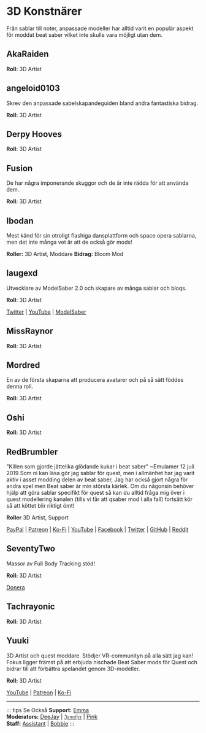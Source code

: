 # 3D Konstnärer
Från sablar till noter, anpassade modeller har alltid varit en populär aspekt för moddat beat saber vilket inte skulle vara möjligt utan dem.

## AkaRaiden
**Roll:** 3D Artist

## angeloid0103
Skrev den anpassade sabelskapandeguiden bland andra fantastiska bidrag.

**Roll:** 3D Artist

## Derpy Hooves
**Roll:** 3D Artist

## Fusion
De har några imponerande skuggor och de är inte rädda för att använda dem.

**Roll:** 3D Artist

## Ibodan
Mest känd för sin otroligt flashiga dansplattform och space opera sablarna, men det inte många vet är att de också gör mods!

**Roller:** 3D Artist, Moddare **Bidrag:** Bloom Mod

## laugexd
Utvecklare av ModelSaber 2.0 och skapare av många sablar och bloqs.

**Roll:** 3D Artist

[Twitter](https://twitter.com/laugexd) | [YouTube](https://www.youtube.com/channel/UCr_JES9nBCUaAR9-UbgDMRw) | [ModelSaber](https://modelsaber.com/Profile/?user=146243483898871808)

## MissRaynor
**Roll:** 3D Artist

## Mordred
En av de första skaparna att producera avatarer och på så sätt föddes denna roll.

**Roll:** 3D Artist

## Oshi
**Roll:** 3D Artist

## RedBrumbler
"Killen som gjorde jättelika glödande kukar i beat saber" ~Emulamer 12 juli 2019 Som ni kan läsa gör jag sablar för quest, men i allmänhet har jag varit aktiv i asset modding delen av beat saber, Jag har också gjort några för andra spel men Beat saber är min största kärlek. Om du någonsin behöver hjälp att göra sablar specifikt för quest så kan du alltid fråga mig över i quest modellering kanalen (tills vi får att qsaber mod i alla fall) fortsätt kör så att köttet blir riktigt ömt!

**Roller** 3D Artist, Support

[PayPal](https://paypal.me/RedBrumblerOfficial?locale.x=nl_NL) | [Patreon](https://www.patreon.com/RedBrumbler) | [Ko-Fi](https://ko-fi.com/redbrumbler) | [YouTube](https://www.youtube.com/channel/UCYmzlDob8BQYWrOQWkHtCpQ) | [Facebook](https://www.facebook.com/red.brumbler.7) | [Twitter](https://twitter.com/RedBrumbler) | [GitHub](https://github.com/RedBrumbler/BeatOnCustomSabers) | [Reddit](https://www.reddit.com/user/RedBrumbler/)

## SeventyTwo
Massor av Full Body Tracking stöd!

**Roll:** 3D Artist

[Donera](https://paypal.me/theseventytwo)

## Tachrayonic
**Roll:** 3D Artist

## Yuuki
3D Artist och quest moddare. Stödjer VR-communityn på alla sätt jag kan! Fokus ligger främst på att erbjuda nischade Beat Saber mods för Quest och bidrar till att förbättra spelandet genom 3D-modeller.

**Roll:** 3D Artist

[YouTube](https://www.youtube.com/channel/UCIH4NTKdVNjnJpfuMrk71Fw) | [Patreon](https://www.patreon.com/yuukisaves) | [Ko-Fi](https://ko-fi.com/supportyuuki)

---

::: tips Se Också **Support:** [Emma](./supports.md#emma)  
**Moderators:** [DeeJay](./moderators.md#deejay) | [𝔍𝔢𝔫𝔫𝔦𝔣𝔢𝔯](./moderators.md#jennifer) | [Pink](./moderators.md#pink)  
**Staff:** [Assistant](./staff.md#assistant) | [Bobbie](./staff.md#bobbie) :::
